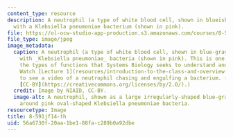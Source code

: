 ```yaml
---
content_type: resource
description: A neutrophil (a type of white blood cell, shown in blueish-gray) interacting
  with a Klebsiella pneumoniae bacterium (shown in pink).
file: https://ol-ocw-studio-app-production.s3.amazonaws.com/courses/8-591j-systems-biology-fall-2014/56a6730f20aa1be188fac289b0a92dbe_8-591jf14-th.jpg
file_type: image/jpeg
image_metadata:
  caption: A neutrophil (a type of white blood cell, shown in blue-gray) interacting
    with _Klebsiella pneumoniae_ bacteria (shown in pink). This is one example of
    the types of functions that Systems Biology seeks to understand and describe.
    Watch [Lecture 1](resources/introduction-to-the-class-and-overview-of-topics)
    to see a video of a neutrophil chasing and engulfing a bacterium. (Image by [NIAID](https://www.flickr.com/photos/54591706@N02/13743456084/),
    [CC-BY](https://creativecommons.org/licenses/by/2.0/).)
  credit: Image by NIAID, CC-BY.
  image-alt: A neutrophil, shown as a large irregularly-shaped blue-gray cell, wrapping
    around pink oval-shaped Klebsiella pneumoniae bacteria.
resourcetype: Image
title: 8-591jf14-th
uid: 56a6730f-20aa-1be1-88fa-c289b0a92dbe
---
```

